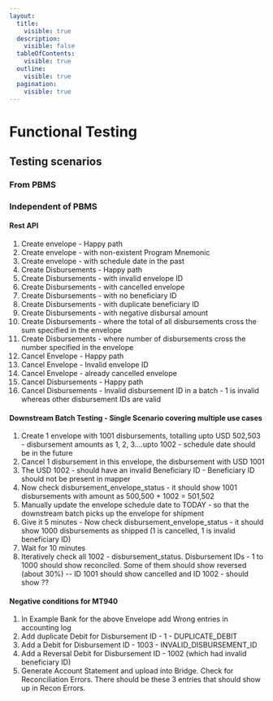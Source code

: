 ```yaml
---
layout:
  title:
    visible: true
  description:
    visible: false
  tableOfContents:
    visible: true
  outline:
    visible: true
  pagination:
    visible: true
---
```


# Functional Testing

## Testing scenarios

### From PBMS

### Independent of PBMS

#### Rest API

1. Create envelope - Happy path
2. Create envelope - with non-existent Program Mnemonic
3. Create envelope - with schedule date in the past
4. Create Disbursements - Happy path
5. Create Disbursements - with invalid envelope ID
6. Create Disbursements - with cancelled envelope
7. Create Disbursements - with no beneficiary ID
8. Create Disbursements - with duplicate beneficiary ID
9. Create Disbursements - with negative disbursal amount
10. Create Disbursements - where the total of all disbursements cross the sum specified in the envelope&#x20;
11. Create Disbursements - where number of disbursements cross the number specified in the envelope
12. Cancel Envelope - Happy path
13. Cancel Envelope - Invalid envelope ID
14. Cancel Envelope - already cancelled envelope
15. Cancel Disbursements - Happy path
16. Cancel Disbursements - Invalid disbursement ID in a batch - 1 is invalid whereas other disbursement IDs are valid

#### Downstream Batch Testing - Single Scenario covering multiple use cases

1. Create 1 envelope with 1001 disbursements, totalling upto USD 502,503 - disbursement amounts as 1, 2, 3....upto 1002 - schedule date should be in the future
2. Cancel 1 disbursement in this envelope, the disbursement with USD 1001
3. The USD 1002 - should have an invalid Beneficiary ID - Beneficiary ID should not be present in mapper
4. Now check disbursement\_envelope\_status - it should show 1001 disbursements with amount as 500,500 + 1002 = 501,502
5. Manually update the envelope schedule date to TODAY - so that the downstream batch picks up the envelope for shipment
6. Give it 5 minutes - Now check disbursement\_envelope\_status - it should show 1000 disbursements as shipped (1 is cancelled, 1 is invalid beneficiary ID)
7. Wait for 10 minutes
8. Iteratively check all 1002 - disbursement\_status. Disbursement IDs - 1 to 1000 should show reconciled. Some of them should show reversed (about 30%) -- ID 1001 should show cancelled and ID 1002 - should show ??

#### Negative conditions for MT940

1. In Example Bank for the above Envelope add Wrong entries in accounting log
2. Add duplicate Debit for Disbursement ID - 1 - DUPLICATE\_DEBIT
3. Add a Debit for Disbursement ID - 1003 - INVALID\_DISBURSEMENT\_ID
4. Add a Reversal Debit for Disbursement ID - 1002 (which had invalid beneficiary ID)
5.  Generate Account Statement and upload into Bridge. Check for Reconciliation Errors. There should be these 3 entries that should show up in Recon Errors.

















